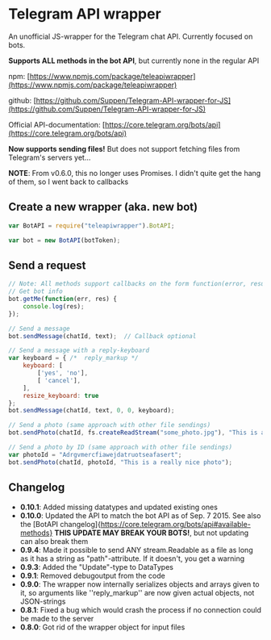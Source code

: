 # Telegram API wrapper

An unofficial JS-wrapper for the Telegram chat API. Currently focused on bots.

**Supports ALL methods in the bot API**, but currently none in the regular API

npm: [https://www.npmjs.com/package/teleapiwrapper](https://www.npmjs.com/package/teleapiwrapper)

github: [https://github.com/Suppen/Telegram-API-wrapper-for-JS](https://github.com/Suppen/Telegram-API-wrapper-for-JS)

Official API-documentation: [https://core.telegram.org/bots/api](https://core.telegram.org/bots/api)

**Now supports sending files!** But does not support fetching files from Telegram's servers yet...

**NOTE**: From v0.6.0, this no longer uses Promises. I didn't quite get the hang of them, so I went back to callbacks

## Create a new wrapper (aka. new bot)

```javascript
var BotAPI = require("teleapiwrapper").BotAPI;

var bot = new BotAPI(botToken);
```

## Send a request

```javascript
// Note: All methods support callbacks on the form function(error, result), where "result" is the parsed JSON-response from the server
// Get bot info
bot.getMe(function(err, res) {
	console.log(res);
});

// Send a message
bot.sendMessage(chatId, text);	// Callback optional

// Send a message with a reply-keyboard
var keyboard = { /*  reply_markup */
	keyboard: [
		['yes', 'no'],
		[ 'cancel'],
	],
	resize_keyboard: true
};
bot.sendMessage(chatId, text, 0, 0, keyboard);

// Send a photo (same approach with other file sendings)
bot.sendPhoto(chatId, fs.createReadStream("some_photo.jpg"), "This is a really nice photo");

// Send a photo by ID (same approach with other file sendings)
var photoId = "Adrgvmercfiawejdatruotseafasert";
bot.sendPhoto(chatId, photoId, "This is a really nice photo");
```

## Changelog
* **0.10.1**: Added missing datatypes and updated existing ones
* **0.10.0**: Updated the API to match the bot API as of Sep. 7 2015. See also the [BotAPI changelog]{https://core.telegram.org/bots/api#available-methods} **THIS UPDATE MAY BREAK YOUR BOTS!**, but not updating can also break them
* **0.9.4**: Made it possible to send ANY stream.Readable as a file as long as it has a string as "path"-attribute. If it doesn't, you get a warning
* **0.9.3**: Added the "Update"-type to DataTypes
* **0.9.1**: Removed debugoutput from the code
* **0.9.0**: The wrapper now internally serializes objects and arrays given to it, so arguments like ''reply_markup'' are now given actual objects, not JSON-strings
* **0.8.1**: Fixed a bug which would crash the process if no connection could be made to the server
* **0.8.0**: Got rid of the wrapper object for input files
